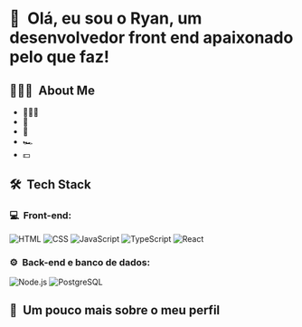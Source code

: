 <h1>👋 &nbsp;Olá, eu sou o Ryan, um desenvolvedor front end apaixonado pelo que faz!</h1>
<p align="center">
<a href="https://www.linkedin.com/in/ryanolv/"></a>
<a href="mailto:ryanprofissional02@gmail.com"></a>

</p>

<h2> 👨🏻‍💻 &nbsp;About Me </h2>

- 👨🏻‍💻 &nbsp; 
- 💚 &nbsp; 
- 🚀 &nbsp; 
- 🏎 &nbsp; 
- 💵 &nbsp;

<h2> 🛠 &nbsp;Tech Stack</h2>
<h3>💻 &nbsp;Front-end:</h3>

![HTML](https://img.shields.io/badge/-HTML-333333?style=flat&logo=HTML5)
![CSS](https://img.shields.io/badge/-CSS-333333?style=flat&logo=CSS3&logoColor=1572B6)
![JavaScript](https://img.shields.io/badge/-JavaScript-333333?style=flat&logo=javascript)
![TypeScript](https://img.shields.io/badge/-TypeScript-333333?style=flat&logo=typescript&logoColor=2D79C7)
![React](https://img.shields.io/badge/-React-333333?style=flat&logo=react)

<h3>⚙️ &nbsp;Back-end e banco de dados:</h3>

![Node.js](https://img.shields.io/badge/-Node.js-333333?style=flat&logo=node.js)
![PostgreSQL](https://img.shields.io/badge/-PostgreSQL-333333?style=flat&logo=postgresql)


<h2>🚀 &nbsp;Um pouco mais sobre o meu perfil</h2>
